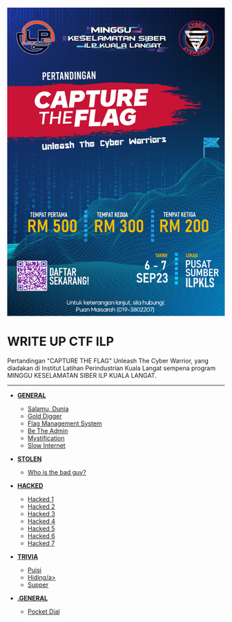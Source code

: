 ![image info](CTFILP/368214536_1269997957221253_7629467549862697930_n.jpg)

<h1> WRITE UP CTF ILP </h1>
Pertandingan "CAPTURE THE FLAG" Unleash The Cyber Warrior, yang diadakan di Institut Latihan Perindustrian Kuala Langat sempena program MINGGU KESELAMATAN SIBER ILP KUALA LANGAT.

<HR>

+ <b><a href="#GENERAL" id="GENERAL">GENERAL</a></b>
    - <a href="#Salamu" id="Salamu">Salamu, Dunia</a>
    - <a href="#Gold" id="Gold">Gold Digger</a>
    - <a href="#Manage" id="Manage">Flag Management System</a>
    - <a href="#Admin" id="Admin">Be The Admin</a>
    - <a href="#Mystification" id="Mystification">Mystification</a>
    - <a href="#Slow" id="Slow">Slow Internet</a>

+ <b><a href="#STOLEN" id="STOLEN">STOLEN</a></b>
    - <a href="#Whobad" id="Whobad">Who is the bad guy?</a>

 + <b><a href="#HACKED" id="HACKED">HACKED</a></b>
    - <a href="#hack1" id="hack1">Hacked 1</a>
    - <a href="#hack2" id="hack2">Hacked 2</a>
    - <a href="#hack3" id="hack3">Hacked 3</a>
    - <a href="#hack4" id="hack4">Hacked 4</a>
    - <a href="#hack5" id="hack5">Hacked 5</a>
    - <a href="#hack6" id="hack6">Hacked 6</a>
    - <a href="#hack7" id="hack7">Hacked 7</a>

 + <b><a href="#TRIVIA" id="TRIVIA">TRIVIA</a></b>
    - <a href="#puisi" id="puisi">Puisi</a>
    - <a href="#hiding" id="hiding">Hiding/a>
    - <a href="#supper" id="supper">Supper</a>
    
 + <b><a href="#GENERALS" id="GENERALS">.GENERAL</a></b>
    - <a href="#pocket" id="pocket">Pocket Dial</a>
